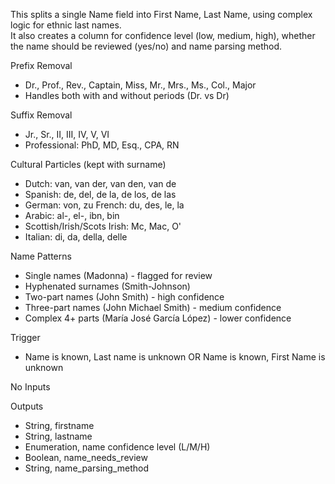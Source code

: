 This splits a single Name field into First Name, Last Name, using complex logic for ethnic last names.  
It also creates a column for confidence level (low, medium, high), whether the name should be reviewed (yes/no)
and name parsing method.

Prefix Removal
- Dr., Prof., Rev., Captain, Miss, Mr., Mrs., Ms., Col., Major
- Handles both with and without periods (Dr. vs Dr)

Suffix Removal
- Jr., Sr., II, III, IV, V, VI
- Professional: PhD, MD, Esq., CPA, RN

Cultural Particles (kept with surname)
- Dutch: van, van der, van den, van de
- Spanish: de, del, de la, de los, de las
- German: von, zu
French: du, des, le, la
- Arabic: al-, el-, ibn, bin
- Scottish/Irish/Scots Irish: Mc, Mac, O'
- Italian: di, da, della, delle

Name Patterns
- Single names (Madonna) - flagged for review
- Hyphenated surnames (Smith-Johnson)
- Two-part names (John Smith) - high confidence
- Three-part names (John Michael Smith) - medium confidence
- Complex 4+ parts (María José García López) - lower confidence

Trigger
- Name is known, Last name is unknown OR Name is known, First Name is unknown

No Inputs

Outputs
- String, firstname
- String, lastname
- Enumeration, name confidence level (L/M/H)
- Boolean, name_needs_review
- String, name_parsing_method
